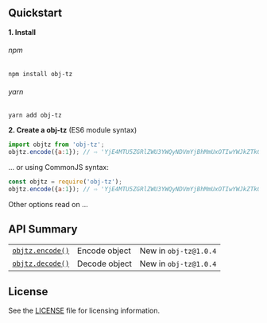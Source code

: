 
## Quickstart

**1. Install**
###### npm
```shell
npm install obj-tz
```
###### yarn
```shell
yarn add obj-tz
```

**2. Create a obj-tz** (ES6 module syntax)

```javascript
import objtz from 'obj-tz';
objtz.encode({a:1}); // ⇨ 'YjE4MTU5ZGRlZWU3YWQyNDVmYjBhMmUxOTIwYWJkZTk0Y2IxNWExMjp7ImEiOjF9'
```

... or using CommonJS syntax:

```javascript
const objtz = require('obj-tz');
objtz.encode({a:1}); // ⇨ 'YjE4MTU5ZGRlZWU3YWQyNDVmYjBhMmUxOTIwYWJkZTk0Y2IxNWExMjp7ImEiOjF9'
```

Other options read on ...

## API Summary

|  |  |  |
| --- | --- | --- |
| [`objtz.encode()`](#encode) | Encode object| New in `obj-tz@1.0.4` |
| [`objtz.decode()`](#decode) | Decode object | New in `obj-tz@1.0.4` |

## License

See the [LICENSE](./LICENSE) file for licensing information.
